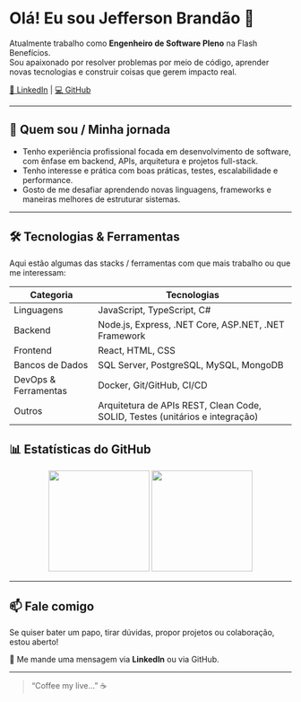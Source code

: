 # Olá! Eu sou Jefferson Brandão 👋

Atualmente trabalho como **Engenheiro de Software Pleno** na Flash Benefícios.  
Sou apaixonado por resolver problemas por meio de código, aprender novas tecnologias e construir coisas que gerem impacto real.

[🔗 LinkedIn](https://www.linkedin.com/in/j3eff) | [💻 GitHub](https://github.com/J3eff)

---

## 🚀 Quem sou / Minha jornada

- Tenho experiência profissional focada em desenvolvimento de software, com ênfase em backend, APIs, arquitetura e projetos full-stack.  
- Tenho interesse e prática com boas práticas, testes, escalabilidade e performance.  
- Gosto de me desafiar aprendendo novas linguagens, frameworks e maneiras melhores de estruturar sistemas.
  
---

## 🛠️ Tecnologias & Ferramentas

Aqui estão algumas das stacks / ferramentas com que mais trabalho ou que me interessam:

| Categoria | Tecnologias |
|-----------|-------------|
| Linguagens | JavaScript, TypeScript, C# |
| Backend | Node.js, Express, .NET Core, ASP.NET, .NET Framework |
| Frontend | React, HTML, CSS |
| Bancos de Dados | SQL Server, PostgreSQL, MySQL, MongoDB |
| DevOps & Ferramentas | Docker, Git/GitHub, CI/CD |
| Outros | Arquitetura de APIs REST, Clean Code, SOLID, Testes (unitários e integração) |

## 📊 Estatísticas do GitHub

<p align="center">
  <img height="180em" src="https://github-readme-stats.vercel.app/api?username=J3eff&show_icons=true&theme=dracula"/>
  <img height="180em" src="https://github-readme-stats.vercel.app/api/top-langs/?username=J3eff&layout=compact&theme=dracula"/>
</p>

---

## 📫 Fale comigo

Se quiser bater um papo, tirar dúvidas, propor projetos ou colaboração, estou aberto!  

📧 Me mande uma mensagem via **LinkedIn** ou via GitHub.  

---

> “Coffee my live…” ☕
